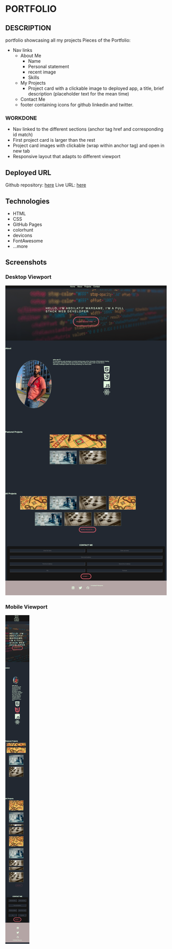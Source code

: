 # PORTFOLIO

## DESCRIPTION

portfolio showcasing all my projects
Pieces of the Portfolio:

- Nav links
  - About Me
    - Name
    - Personal statement
    - recent image
    - Skills
  - My Projects
    - Project card with a clickable image to deployed app, a title, brief description (placeholder text for the mean time)
  - Contact Me
  - footer containing icons for github linkedin and twitter.

### WORKDONE

- Nav linked to the different sections (anchor tag href and corresponding id match)
- First project card is larger than the rest
- Project card images with clickable (wrap within anchor tag) and open in new tab
- Responsive layout that adapts to different viewport

## Deployed URL

Github repository: [here](https://github.com/awarsame1996/portfolio)
Live URL: [here](https://awarsame1996.github.io/portfolio/)

## Technologies

- HTML
- CSS
- GitHub Pages
- colorhunt
- devicons
- FontAwesome
- ...more

## Screenshots

### Desktop Viewport

![desktop viewport](./assets/images/screencapture-portfolio.png)

### Mobile Viewport

![mobile viewport](./assets/images/screencapture-portfolio-mobile.png)
